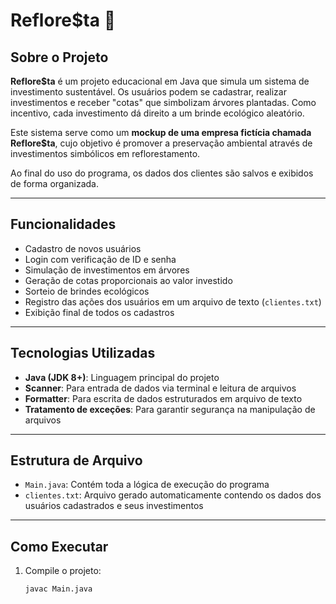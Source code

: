 # Reflore$ta 🌱

## Sobre o Projeto

**Reflore$ta** é um projeto educacional em Java que simula um sistema de investimento sustentável. Os usuários podem se cadastrar, realizar investimentos e receber "cotas" que simbolizam árvores plantadas. Como incentivo, cada investimento dá direito a um brinde ecológico aleatório.

Este sistema serve como um **mockup de uma empresa fictícia chamada Reflore$ta**, cujo objetivo é promover a preservação ambiental através de investimentos simbólicos em reflorestamento.

Ao final do uso do programa, os dados dos clientes são salvos e exibidos de forma organizada.

---

## Funcionalidades

- Cadastro de novos usuários
- Login com verificação de ID e senha
- Simulação de investimentos em árvores
- Geração de cotas proporcionais ao valor investido
- Sorteio de brindes ecológicos
- Registro das ações dos usuários em um arquivo de texto (`clientes.txt`)
- Exibição final de todos os cadastros

---

## Tecnologias Utilizadas

- **Java (JDK 8+)**: Linguagem principal do projeto
- **Scanner**: Para entrada de dados via terminal e leitura de arquivos
- **Formatter**: Para escrita de dados estruturados em arquivo de texto
- **Tratamento de exceções**: Para garantir segurança na manipulação de arquivos

---

## Estrutura de Arquivo

- `Main.java`: Contém toda a lógica de execução do programa
- `clientes.txt`: Arquivo gerado automaticamente contendo os dados dos usuários cadastrados e seus investimentos

---

## Como Executar

1. Compile o projeto:
   ```bash
   javac Main.java
